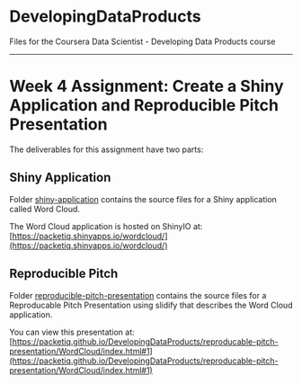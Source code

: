 # DevelopingDataProducts
Files for the Coursera Data Scientist - Developing Data Products course

***  

# Week 4 Assignment: Create a Shiny Application and Reproducible Pitch Presentation

The deliverables for this assignment have two parts:

## Shiny Application
Folder [shiny-application](shiny-application) contains the source files for a Shiny application called Word Cloud.  

The Word Cloud application is hosted on ShinyIO at: [https://packetiq.shinyapps.io/wordcloud/](https://packetiq.shinyapps.io/wordcloud/)

## Reproducible Pitch
Folder [reproducible-pitch-presentation](reproducible-pitch-presentation) contains the source files for a Reproducable Pitch Presentation using slidify that describes the Word Cloud application.

You can view this presentation at:
[https://packetiq.github.io/DevelopingDataProducts/reproducable-pitch-presentation/WordCloud/index.html#1](https://packetiq.github.io/DevelopingDataProducts/reproducable-pitch-presentation/WordCloud/index.html#1)
